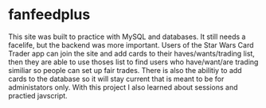 # fanfeedplus
This site was built to practice with MySQL and databases.
It still needs a facelife, but the backend was more important.
Users of the Star Wars Card Trader app can join the site and add cards to their haves/wants/trading list,
then they are able to use thoses list to find users who have/want/are trading similiar so people can set up fair trades.
There is also the abilitiy to add cards to the database so it will stay current that is meant to be for administators only.
With this project I also learned about sessions and practied javscript. 

